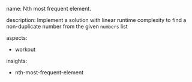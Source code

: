 name: Nth most frequent element.

description: Implement a solution with linear runtime complexity to find a non-duplicate number from the given `numbers` list

aspects:
  - workout

insights:
  - nth-most-frequent-element